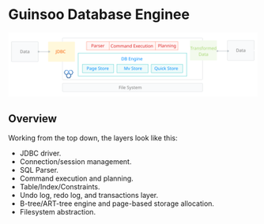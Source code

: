 # Guinsoo Database Enginee

![logo](../public/architecture.svg)


## Overview 

Working from the top down, the layers look like this:

* JDBC driver.
* Connection/session management.
* SQL Parser.
* Command execution and planning.
* Table/Index/Constraints.
* Undo log, redo log, and transactions layer.
* B-tree/ART-tree engine and page-based storage allocation.
* Filesystem abstraction.

